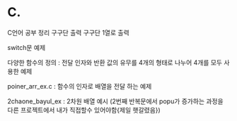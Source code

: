 # C.
C언어 공부 정리
구구단 출력 구구단 1열로 출력

switch문 예제

다양한 함수의 정의 : 전달 인자와 반환 값의 유무를 4개의 형태로 나누어 4개를 모두 사용한 예제

poiner_arr_ex.c : 함수의 인자로 배열을 전달 하는 예제

2chaone_bayul_ex : 2차원 배열 예시 (2번째 반복문에서 popu가 증가하는 과정을 다른 프로젝트에서 내가 직접할수 있어야함{제일 햇갈렸음})

